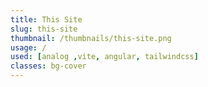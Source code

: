 ```yaml
---
title: This Site
slug: this-site
thumbnail: /thumbnails/this-site.png
usage: /
used: [analog ,vite, angular, tailwindcss]
classes: bg-cover
---
```


